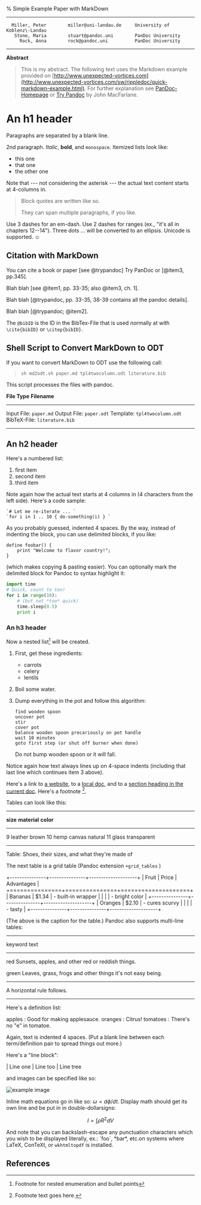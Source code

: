 % Simple Example Paper with MarkDown 

-------------------- 	-------------------------  -------------------------------- 
      Miller, Peter 	   miller@uni-landau.de     University of Koblenz\-Landau
       Stone, Maria	       stuart@pandoc.uni        PanDoc University
         Rock, Anna        rock@pandoc.uni          PanDoc University
--------------------   -------------------------  -------------------------------- 



__Abstract__

> This is my abstract. The following text uses the Markdown example  
> provided on [http://www.unexpected-vortices.com](http://www.unexpected-vortices.com/sw/rippledoc/quick-markdown-example.html).
> For further explanation see [PanDoc-Homepage](http://www.pandoc.org)
> or [Try Pandoc](http://pandoc.org/try/) by John MacFarlane.

An h1 header
============

Paragraphs are separated by a blank line.

2nd paragraph. *Italic*, **bold**, and `monospace`. Itemized lists
look like:

  * this one
  * that one
  * the other one

Note that --- not considering the asterisk --- the actual text
content starts at 4-columns in.

> Block quotes are
> written like so.
>
> They can span multiple paragraphs,
> if you like.

Use 3 dashes for an em-dash. Use 2 dashes for ranges (ex., "it's all
in chapters 12--14"). Three dots ... will be converted to an ellipsis.
Unicode is supported. ☺


Citation with MarkDown
----------------------
You can cite a book or paper [see @trypandoc] Try PanDoc or
[@item3, pp.345].

Blah blah [see @item1, pp. 33-35; also @item3, ch. 1].

Blah blah [@trypandoc, pp. 33-35, 38-39 contains all the pandoc details].

Blah blah [@trypandoc; @item2].

The `@bibID` is the ID in the BibTex-File that is used normally at  with
`\cite{bibID}` or `\citep{bibID}`.


## Shell Script to Convert MarkDown to ODT ##

If you want to convert MarkDown to ODT use the following call: 

> `sh md2odt.sh paper.md tpl4twocolumn.odt literature.bib`

This script processes the files with pandoc.

**File Type**  **Filename**
-------------  -------------------------------         
Input File:    `paper.md`
Output File:   `paper.odt`
Template:      `tpl4twocolumn.odt`
BibTeX-File:   `literature.bib`
-------------  -------------------------------


An h2 header
------------

Here's a numbered list:

 1. first item
 2. second item
 3. third item

Note again how the actual text starts at 4 columns in (4 characters
from the left side). Here's a code sample:

    `# Let me re-iterate ... `
    `for i in 1 .. 10 { do-something(i) } ` 

As you probably guessed, indented 4 spaces. By the way, instead of
indenting the block, you can use delimited blocks, if you like:

~~~
define foobar() {
    print "Welcome to flavor country!";
}
~~~

(which makes copying & pasting easier). You can optionally mark the
delimited block for Pandoc to syntax highlight it:

~~~python
import time
# Quick, count to ten!
for i in range(10):
    # (but not *too* quick)
    time.sleep(0.5)
    print i
~~~

### An h3 header ###

Now a nested list[^2] will be created.

[^2]: Footnote for nested enumeration and bullet points

 1. First, get these ingredients:

      * carrots
      * celery
      * lentils

 2. Boil some water.

 3. Dump everything in the pot and follow
    this algorithm:

        find wooden spoon
        uncover pot
        stir
        cover pot
        balance wooden spoon precariously on pot handle
        wait 10 minutes
        goto first step (or shut off burner when done)

    Do not bump wooden spoon or it will fall.

Notice again how text always lines up on 4-space indents (including
that last line which continues item 3 above).

Here's a link to [a website](http://foo.bar), to a [local
doc](local-doc.html), and to a [section heading in the current
doc](#an-h2-header). Here's a footnote [^1].

[^1]: Footnote text goes here.

Tables can look like this:

--------  ------------  ------------
**size**  **material**   **color**
--------  ------------  ------------
9         leather       brown
10        hemp canvas   natural
11        glass         transparent
--------  ------------  ------------

Table: Shoes, their sizes, and what they're made of

The next table is a grid table (Pandoc extension `+grid_tables` ) 

+---------------+---------------+--------------------+
| Fruit         | Price         |    Advantages      |
+===============+===============+====================+
| Bananas       | $1.34         | - built-in wrapper |
|               |               | - bright color     |
+---------------+---------------+--------------------+
| Oranges       | $2.10         | - cures scurvy     |
|               |               | - tasty            |
+---------------+---------------+--------------------+

(The above is the caption for the table.) Pandoc also supports
multi-line tables:

--------  -----------------------
keyword   text
--------  -----------------------
red       Sunsets, apples, and
          other red or reddish
          things.

green     Leaves, grass, frogs
          and other things it's
          not easy being.
--------  -----------------------

A horizontal rule follows.

***

Here's a definition list:

apples
  : Good for making applesauce.
oranges
  : Citrus!
tomatoes
  : There's no "e" in tomatoe.

Again, text is indented 4 spaces. (Put a blank line between each
term/definition pair to spread things out more.)

Here's a "line block":

| Line one
|   Line too
| Line tree

and images can be specified like so:

![example image](example-image.png "An exemplary image")

Inline math equations go in like so: $\omega = d\phi / dt$. Display
math should get its own line and be put in in double-dollarsigns:

$$I = \int \rho R^{2} dV$$

And note that you can backslash-escape any punctuation characters
which you wish to be displayed literally, ex.: \`foo\`, \*bar\*, etc.on systems where LaTeX, ConTeXt, or `wkhtmltopdf` is installed.

References
----------

